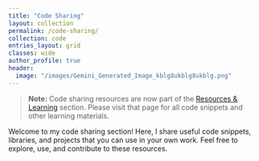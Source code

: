 ```yaml
---
title: "Code Sharing"
layout: collection
permalink: /code-sharing/
collection: code
entries_layout: grid
classes: wide
author_profile: true
header:
  image: "/images/Gemini_Generated_Image_kblg8ukblg8ukblg.png"
---
```


> **Note:** Code sharing resources are now part of the [Resources & Learning](/resources/) section. Please visit that page for all code snippets and other learning materials.

Welcome to my code sharing section! Here, I share useful code snippets, libraries, and projects that you can use in your own work. Feel free to explore, use, and contribute to these resources.

